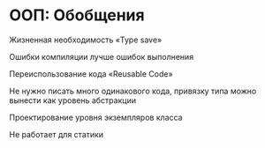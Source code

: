 # ООП: Обобщения

Жизненная необходимость «Type save»

Ошибки компиляции лучше ошибок выполнения

Переиспользование кода «Reusable Code»

Не нужно писать много одинакового кода,
привязку типа можно вынести как уровень абстракции

Проектирование уровня экземпляров класса

Не работает для статики
